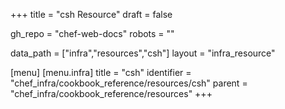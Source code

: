 +++
title = "csh Resource"
draft = false

gh_repo = "chef-web-docs"
robots = ""

data_path = ["infra","resources","csh"]
layout = "infra_resource"


[menu]
  [menu.infra]
    title = "csh"
    identifier = "chef_infra/cookbook_reference/resources/csh"
    parent = "chef_infra/cookbook_reference/resources"
+++

<!-- The contents of this page are automatically generated from the csh.yaml file in the data directory. -->
<!-- To suggest a change, edit the https://github.com/chef/chef/blob/master/lib/chef/resource/csh.rb file
      and submit a pull request to the https://github.com/chef/chef repository. -->
